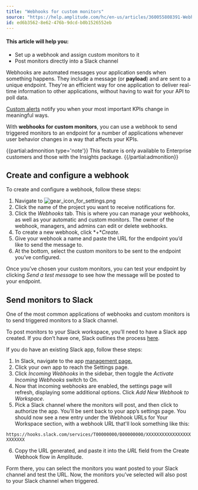 ```yaml
---
title: "Webhooks for custom monitors"
source: "https://help.amplitude.com/hc/en-us/articles/360055808391-Webhooks-for-custom-monitors"
id: ed6b3562-8e62-476b-9dcd-b0b1526552eb
---
```


#### This article will help you:

* Set up a webhook and assign custom monitors to it
* Post monitors directly into a Slack channel

Webhooks are automated messages your application sends when something happens. They include a message (or **payload**) and are sent to a unique endpoint. They're an efficient way for one application to deliver real-time information to other applications, without having to wait for your API to poll data.

[Custom alerts](/analytics/insights) notify you when your most important KPIs change in meaningful ways.

With **webhooks for custom monitors**, you can use a webhook to send triggered monitors to an endpoint for a number of applications whenever user behavior changes in a way that affects your KPIs.

{{partial:admonition type='note'}}
 This feature is only available to Enterprise customers and those with the Insights package.
{{/partial:admonition}}

## Create and configure a webhook

To create and configure a webhook, follow these steps:

1. Navigate to ![gear_icon_for_settings.png](/output/img/account-management/gear-icon-for-settings-png.png)
2. Click the name of the project you want to receive notifications for.
3. Click the *Webhooks* tab. This is where you can manage your webhooks, as well as your automatic and custom monitors. The owner of the webhook, managers, and admins can edit or delete webhooks.
4. To create a new webhook, click *+**Create.*
5. Give your webhook a name and paste the URL for the endpoint you’d like to send the message to.
6. At the bottom, select the custom monitors to be sent to the endpoint you’ve configured.

Once you’ve chosen your custom monitors, you can test your endpoint by clicking *Send a test message* to see how the message will be posted to your endpoint.

## Send monitors to Slack

One of the most common applications of webhooks and custom monitors is to send triggered monitors to a Slack channel. 

To post monitors to your Slack workspace, you’ll need to have a Slack app created. If you don’t have one, Slack outlines the process [here](https://api.slack.com/messaging/webhooks#getting_started__1.-create-a-slack-app-if-you-dont-have-one-already). 

If you do have an existing Slack app, follow these steps:

1. In Slack, navigate to the app [management page.](https://api.slack.com/apps)
2. Click your own app to reach the Settings page.
3. Click *Incoming Webhooks* in the sidebar, then toggle the *Activate Incoming Webhooks* switch to On.
4. Now that incoming webhooks are enabled, the settings page will refresh, displaying some additional options. Click *Add New Webhook to Workspace*.
5. Pick a Slack channel where the monitors will post, and then click to authorize the app. You'll be sent back to your app’s settings page. You should now see a new entry under the Webhook URLs for Your Workspace section, with a webhook URL that'll look something like this:

`https://hooks.slack.com/services/T00000000/B00000000/XXXXXXXXXXXXXXXXXXXXXXXX`

6. Copy the URL generated, and paste it into the *URL* field from the Create Webhook flow in Amplitude.

Form there, you can select the monitors you want posted to your Slack channel and test the URL. Now, the monitors you’ve selected will also post to your Slack channel when triggered.

